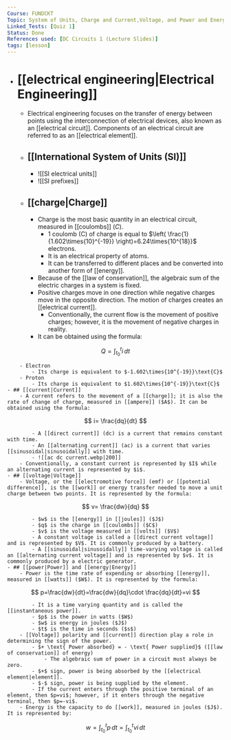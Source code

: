 ```yaml
---
Course: FUNDCKT
Topic: System of Units, Charge and Current,Voltage, and Power and Energy
Linked_Tests: [Quiz 1]
Status: Done
References used: [DC Circuits 1 (Lecture Slides)]
tags: [lesson]
---
```


- # [[electrical engineering|Electrical Engineering]]
	- Electrical engineering focuses on the transfer of energy between points using the interconnection of electrical devices, also known as an [[electrical circuit]]. Components of an electrical circuit are referred to as an [[electrical element]].
	- ## [[International System of Units (SI)]]
		- ![[SI electrical units]]
		- ![[SI prefixes]]
	- ## [[charge|Charge]]
		- Charge is the most basic quantity in an electrical circuit, measured in [[coulombs]] ($C$).
			- 1 coulomb (C) of charge is equal to $\left( \frac{1}{1.602\times{10}^{-19}} \right)=6.24\times{10^{18}}$ electrons.
			- It is an electrical property of atoms.
			- It can be transferred to different places and be converted into another form of [[energy]].
		- Because of the [[law of conservation]], the algebraic sum of the electric charges in a system is fixed.
		- Positive charges move in one direction while negative charges move in the opposite direction. The motion of charges creates an [[electrical current]].
			- Conventionally, the current flow is the movement of positive charges; however, it is the movement of negative charges in reality.
		- It can be obtained using the formula:

$$
Q=\int ^t _{t_{0}} i \, dt
$$

		- Electron
			- Its charge is equivalent to $-1.602\times{10^{-19}}\text{C}$
		- Proton
			- Its charge is equivalent to $1.602\times{10^{-19}}\text{C}$
	- ## [[current|Current]]
		- A current refers to the movement of a [[charge]]; it is also the rate of change of charge, measured in [[ampere]] ($A$). It can be obtained using the formula:

$$
i= \frac{dq}{dt}
$$

			- A [[direct current]] (dc) is a current that remains constant with time.
			- An [[alternating current]] (ac) is a current that varies [[sinusoidal|sinusoidally]] with time.
			- ![[ac dc current.webp|200]]
		- Conventionally, a constant current is represented by $I$ while an alternating current is represented by $i$.
	- ## [[voltage|Voltage]]
		- Voltage, or the [[electromotive force]] (emf) or [[potential difference]], is the [[work]] or energy transfer needed to move a unit charge between two points. It is represented by the formula:

$$
v= \frac{dw}{dq}
$$

			- $w$ is the [[energy]] in [[joules]] ($J$)
			- $q$ is the charge in [[coulombs]] ($C$)
			- $v$ is the voltage measured in [[volts]] ($V$)
			- A constant voltage is called a [[direct current voltage]] and is represented by $V$. It is commonly produced by a battery.
			- A [[sinusoidal|sinusoidally]] time-varying voltage is called an [[alternating current voltage]] and is represented by $v$. It is commonly produced by a electric generator.
	- ## [[power|Power]] and [[energy|Energy]]
		- Power is the time rate of expending or absorbing [[energy]], measured in [[watts]] ($W$). It is represented by the formula:

$$
p=\frac{dw}{dt}=\frac{dw}{dq}\cdot \frac{dq}{dt}=vi
$$

			- It is a time varying quantity and is called the [[instantaneous power]].
			- $p$ is the power in watts ($W$)
			- $w$ is energy in joules ($J$)
			- $t$ is the time in seconds ($s$)
		- [[Voltage]] polarity and [[current]] direction play a role in determining the sign of the power.
			- $+ \text{ Power absorbed} = - \text{ Power supplied}$ ([[law of conservation]] of energy)
				- The algebraic sum of power in a circuit must always be zero.
			- $+$ sign, power is being absorbed by the [[electrical element|element]].
			- $-$ sign, power is being supplied by the element.
			- If the current enters through the positive terminal of an element, then $p=vi$; however, if it enters through the negative terminal, then $p=-vi$.
		- Energy is the capacity to do [[work]], measured in joules ($J$). It is represented by:

$$
w=\int ^t _{t_{0}} p \, dt =\int ^t _{t_{0}} vi \, dt 
$$
